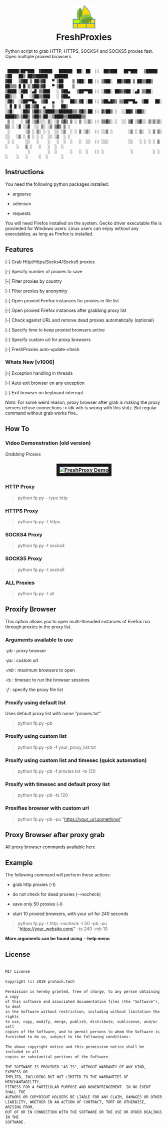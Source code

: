<h1 align="center">
	<br>
	<img src="https://raw.githubusercontent.com/ProHackTech/FreshProxies/master/git_assets/logo.png" alt="FreshProxy Logo">
	<br>
	FreshProxies
</h1>

Python script to grab HTTP, HTTPS, SOCKS4 and SOCKS5 proxies fast. Open multiple proxied browsers.

```

 █████▒██▀███  ▓█████   ██████  ██░ ██  ||  ██▓███   ██▀███   ▒█████  ▒██   ██▒ ██▓▓█████   ██████ 
▓██   ▒▓██ ▒ ██▒▓█   ▀ ▒██    ▒ ▓██░ ██ || ▒▓██░  ██▒▓██ ▒ ██▒▒██▒  ██▒▒▒ █ █ ▒░▓██▒▓█   ▀ ▒██    ▒ 
▒████ ░▓██ ░▄█ ▒▒███   ░ ▓██▄   ▒██▀▀██ || ░▓██░ ██▓▒▓██ ░▄█ ▒▒██░  ██▒░░  █   ░▒██▒▒███   ░ ▓██▄   
░▓█▒  ░▒██▀▀█▄  ▒▓█  ▄   ▒   ██▒░▓█ ░██ || ▒██▄█▓▒ ▒▒██▀▀█▄  ▒██   ██░ ░ █ █ ▒ ░██░▒▓█  ▄   ▒   ██▒
░▒█░   ░██▓ ▒██▒░▒████▒▒██████▒▒░▓█▒░██ || ▓▒██▒ ░  ░░██▓ ▒██▒░ ████▓▒░▒██▒ ▒██▒░██░░▒████▒▒██████▒▒
 ▒ ░   ░ ▒▓ ░▒▓░░░ ▒░ ░▒ ▒▓▒ ▒ ░ ▒ ░░▒░ || ▒▒▓▒░ ░  ░░ ▒▓ ░▒▓░░ ▒░▒░▒░ ▒▒ ░ ░▓ ░░▓  ░░ ▒░ ░▒ ▒▓▒ ▒ ░
 ░       ░▒ ░ ▒░ ░ ░  ░░ ░▒  ░ ░ ▒ ░▒░  || ░░▒ ░       ░▒ ░ ▒░  ░ ▒ ▒░ ░░   ░▒ ░ ▒ ░ ░ ░  ░░ ░▒  ░ ░
 ░ ░     ░░   ░    ░   ░  ░  ░   ░  ░░  || ░░░         ░░   ░ ░ ░ ░ ▒   ░    ░   ▒ ░   ░   ░  ░  ░  
          ░        ░  ░      ░   ░  ░   || ░            ░         ░ ░   ░    ░   ░     ░  ░      ░  
```

## Instructions

You need the following python packages installed:

- argparse

- selenium

- requests


You will need Firefox installed on the system. Gecko driver executable file is provieded for Windows users. Linux users can enjoy without any executables, as long as Firefox is installed.

## Features

[-] Grab Http/Https/Socks4/Socks5 proxies

[-] Specify number of proxies to save

[-] Filter proxies by country

[-] Filter proxies by anonymity

[-] Open proxied Firefox instances for proxies in file list

[-] Open proxied Firefox instances after grabbing proxy list

[-] Check against URL and remove dead proxies automatically (optional)

[-] Specify time to keep proxied browsers active

[-] Specify custom url for proxy browsers

[-] FreshProxies auto-update-check

### Whats New [v1006]

[-] Exception handling in threads

[-] Auto exit browser on any exception

[-] Exit browser on keyboard interrupt

*Note:* For some weird reason, proxy browser after grab is making the proxy servers refuse connections :< idk wth is wrong with this shitz. But regular command without grab works fine..

## How To

### Video Demonstration (old version)

*Grabbing Proxies*

<h3 align="center">
	<a href="https://www.youtube.com/watch?v=PlC5wXNXg1A" target="_blank">
		<img src="http://img.youtube.com/vi/PlC5wXNXg1A/0.jpg" alt="FreshProxy Demo" width="480" height="360" border="10" />
	</a>
</h3>

### HTTP Proxy

> python fp.py --type http

### HTTPS Proxy

> python fp.py -t https

### SOCKS4 Proxy

> python fp.py -t socks4

### SOCKS5 Proxy

> python fp.py -t socks5

### ALL Proxies

> python fp.py -t all

## Proxify Browser

This option allows you to open multi-threaded instances of Firefox run through proxies in the proxy list.

### Arguments available to use

*-pb* : proxy browser

*-pu* : custom url

*-mb* : maximum browsers to open

*-ts* : timesec to run the browser sessions

*-f* : specify the proxy file list

### Proxify using default list

Uses default proxy list with name "proxies.txt"

> python fp.py -pb

### Proxify using custom list

> python fp.py -pb -f your_proxy_list.txt

### Proxify using custom list and timesec (quick automation)

> python fp.py -pb -f proxies.txt -ts 120

### Proxify with timesec and default proxy list

> python fp.py -pb -ts 120

### Proxifies browser with custom url

> python fp.py -pb -pu "https://your_url.something/"

## Proxy Browser after proxy grab

All proxy browser commands available here

## Example

The following command will perform these actions:

 - grab http proxies (-t)

 - do not check for dead proxies (--nocheck)

 - save only 50 proxies (-l)

 - start 10 proxied browsers, with your url for 240 seconds

> python fp.py -t http -nocheck -l 50 -pb -pu "https://your_website.com/" -ts 240 -mb 10


**More arguments can be found using --help menu**

## License

```

MIT License

Copyright (c) 2019 prohack.tech

Permission is hereby granted, free of charge, to any person obtaining a copy
of this software and associated documentation files (the "Software"), to deal
in the Software without restriction, including without limitation the rights
to use, copy, modify, merge, publish, distribute, sublicense, and/or sell
copies of the Software, and to permit persons to whom the Software is
furnished to do so, subject to the following conditions:

The above copyright notice and this permission notice shall be included in all
copies or substantial portions of the Software.

THE SOFTWARE IS PROVIDED "AS IS", WITHOUT WARRANTY OF ANY KIND, EXPRESS OR
IMPLIED, INCLUDING BUT NOT LIMITED TO THE WARRANTIES OF MERCHANTABILITY,
FITNESS FOR A PARTICULAR PURPOSE AND NONINFRINGEMENT. IN NO EVENT SHALL THE
AUTHORS OR COPYRIGHT HOLDERS BE LIABLE FOR ANY CLAIM, DAMAGES OR OTHER
LIABILITY, WHETHER IN AN ACTION OF CONTRACT, TORT OR OTHERWISE, ARISING FROM,
OUT OF OR IN CONNECTION WITH THE SOFTWARE OR THE USE OR OTHER DEALINGS IN THE
SOFTWARE.

```

